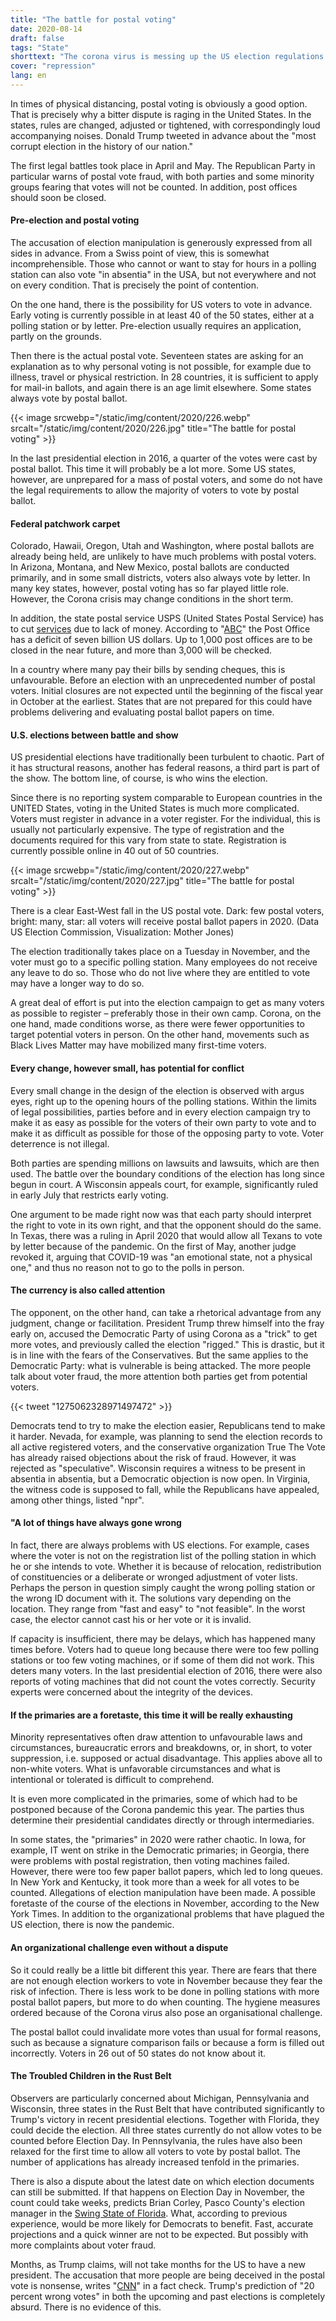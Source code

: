 ```yaml
---
title: "The battle for postal voting"
date: 2020-08-14
draft: false
tags: "State"
shorttext: "The corona virus is messing up the US election regulations. At the moment there is a lot of fighting over the conditions of postal voting."
cover: "repression"
lang: en
---
```


In times of physical distancing, postal voting is obviously a good option. That is precisely why a bitter dispute is raging in the United States. In the states, rules are changed, adjusted or tightened, with correspondingly loud accompanying noises. Donald Trump tweeted in advance about the "most corrupt election in the history of our nation."

The first legal battles took place in April and May. The Republican Party in particular warns of postal vote fraud, with both parties and some minority groups fearing that votes will not be counted. In addition, post offices should soon be closed.

#### Pre-election and postal voting

The accusation of election manipulation is generously expressed from all sides in advance. From a Swiss point of view, this is somewhat incomprehensible. Those who cannot or want to stay for hours in a polling station can also vote "in absentia" in the USA, but not everywhere and not on every condition. That is precisely the point of contention.

On the one hand, there is the possibility for US voters to vote in advance. Early voting is currently possible in at least 40 of the 50 states, either at a polling station or by letter. Pre-election usually requires an application, partly on the grounds.

Then there is the actual postal vote. Seventeen states are asking for an explanation as to why personal voting is not possible, for example due to illness, travel or physical restriction. In 28 countries, it is sufficient to apply for mail-in ballots, and again there is an age limit elsewhere. Some states always vote by postal ballot.

{{< image srcwebp="/static/img/content/2020/226.webp" srcalt="/static/img/content/2020/226.jpg" title="The battle for postal voting" >}}

In the last presidential election in 2016, a quarter of the votes were cast by postal ballot. This time it will probably be a lot more. Some US states, however, are unprepared for a mass of postal voters, and some do not have the legal requirements to allow the majority of voters to vote by postal ballot.

#### Federal patchwork carpet

Colorado, Hawaii, Oregon, Utah and Washington, where postal ballots are already being held, are unlikely to have much problems with postal voters. In Arizona, Montana, and New Mexico, postal ballots are conducted primarily, and in some small districts, voters also always vote by letter. In many key states, however, postal voting has so far played little role. However, the Corona crisis may change conditions in the short term.

In addition, the state postal service USPS (United States Postal Service) has to cut [services](https://theintercept.com/2020/07/29/usps-postal-service-privatization/ "USPS WORKERS CONCERNED NEW POLICIES WILL PAVE THE WAY TO PRIVATIZATION") due to lack of money. According to "[ABC](https://abcnews.go.com/Business/story?id=8243061 "Post office looking at closing hundreds of offices")" the Post Office has a deficit of seven billion US dollars. Up to 1,000 post offices are to be closed in the near future, and more than 3,000 will be checked.

In a country where many pay their bills by sending cheques, this is unfavourable. Before an election with an unprecedented number of postal voters. Initial closures are not expected until the beginning of the fiscal year in October at the earliest. States that are not prepared for this could have problems delivering and evaluating postal ballot papers on time.

#### U.S. elections between battle and show

US presidential elections have traditionally been turbulent to chaotic. Part of it has structural reasons, another has federal reasons, a third part is part of the show. The bottom line, of course, is who wins the election.

Since there is no reporting system comparable to European countries in the UNITED States, voting in the United States is much more complicated. Voters must register in advance in a voter register. For the individual, this is usually not particularly expensive. The type of registration and the documents required for this vary from state to state. Registration is currently possible online in 40 out of 50 countries.

{{< image srcwebp="/static/img/content/2020/227.webp" srcalt="/static/img/content/2020/227.jpg" title="The battle for postal voting" >}}

There is a clear East-West fall in the US postal vote. Dark: few postal voters, bright: many, star: all voters will receive postal ballot papers in 2020. (Data US Election Commission, Visualization: Mother Jones)

The election traditionally takes place on a Tuesday in November, and the voter must go to a specific polling station. Many employees do not receive any leave to do so. Those who do not live where they are entitled to vote may have a longer way to do so.

A great deal of effort is put into the election campaign to get as many voters as possible to register – preferably those in their own camp. Corona, on the one hand, made conditions worse, as there were fewer opportunities to target potential voters in person. On the other hand, movements such as Black Lives Matter may have mobilized many first-time voters.

#### Every change, however small, has potential for conflict

Every small change in the design of the election is observed with argus eyes, right up to the opening hours of the polling stations. Within the limits of legal possibilities, parties before and in every election campaign try to make it as easy as possible for the voters of their own party to vote and to make it as difficult as possible for those of the opposing party to vote. Voter deterrence is not illegal.

Both parties are spending millions on lawsuits and lawsuits, which are then used. The battle over the boundary conditions of the election has long since begun in court. A Wisconsin appeals court, for example, significantly ruled in early July that restricts early voting.

One argument to be made right now was that each party should interpret the right to vote in its own right, and that the opponent should do the same. In Texas, there was a ruling in April 2020 that would allow all Texans to vote by letter because of the pandemic. On the first of May, another judge revoked it, arguing that COVID-19 was "an emotional state, not a physical one," and thus no reason not to go to the polls in person.

#### The currency is also called attention

The opponent, on the other hand, can take a rhetorical advantage from any judgment, change or facilitation. President Trump threw himself into the fray early on, accused the Democratic Party of using Corona as a "trick" to get more votes, and previously called the election "rigged." This is drastic, but it is in line with the fears of the Conservatives. But the same applies to the Democratic Party: what is vulnerable is being attacked. The more people talk about voter fraud, the more attention both parties get from potential voters.

{{< tweet "1275062328971497472" >}}

Democrats tend to try to make the election easier, Republicans tend to make it harder. Nevada, for example, was planning to send the election records to all active registered voters, and the conservative organization True The Vote has already raised objections about the risk of fraud. However, it was rejected as "speculative". Wisconsin requires a witness to be present in absentia in absentia, but a Democratic objection is now open. In Virginia, the witness code is supposed to fall, while the Republicans have appealed, among other things, listed "npr".

#### "A lot of things have always gone wrong

In fact, there are always problems with US elections. For example, cases where the voter is not on the registration list of the polling station in which he or she intends to vote. Whether it is because of relocation, redistribution of constituencies or a deliberate or wronged adjustment of voter lists. Perhaps the person in question simply caught the wrong polling station or the wrong ID document with it. The solutions vary depending on the location. They range from "fast and easy" to "not feasible". In the worst case, the elector cannot cast his or her vote or it is invalid.

If capacity is insufficient, there may be delays, which has happened many times before. Voters had to queue long because there were too few polling stations or too few voting machines, or if some of them did not work. This deters many voters. In the last presidential election of 2016, there were also reports of voting machines that did not count the votes correctly. Security experts were concerned about the integrity of the devices.

#### If the primaries are a foretaste, this time it will be really exhausting

Minority representatives often draw attention to unfavourable laws and circumstances, bureaucratic errors and breakdowns, or, in short, to voter suppression, i.e. supposed or actual disadvantage. This applies above all to non-white voters. What is unfavorable circumstances and what is intentional or tolerated is difficult to comprehend.

It is even more complicated in the primaries, some of which had to be postponed because of the Corona pandemic this year. The parties thus determine their presidential candidates directly or through intermediaries.

In some states, the "primaries" in 2020 were rather chaotic. In Iowa, for example, IT went on strike in the Democratic primaries; in Georgia, there were problems with postal registration, then voting machines failed. However, there were too few paper ballot papers, which led to long queues. In New York and Kentucky, it took more than a week for all votes to be counted. Allegations of election manipulation have been made. A possible foretaste of the course of the elections in November, according to the New York Times. In addition to the organizational problems that have plagued the US election, there is now the pandemic.

#### An organizational challenge even without a dispute

So it could really be a little bit different this year. There are fears that there are not enough election workers to vote in November because they fear the risk of infection. There is less work to be done in polling stations with more postal ballot papers, but more to do when counting. The hygiene measures ordered because of the Corona virus also pose an organisational challenge.

The postal ballot could invalidate more votes than usual for formal reasons, such as because a signature comparison fails or because a form is filled out incorrectly. Voters in 26 out of 50 states do not know about it.

#### The Troubled Children in the Rust Belt

Observers are particularly concerned about Michigan, Pennsylvania and Wisconsin, three states in the Rust Belt that have contributed significantly to Trump's victory in recent presidential elections. Together with Florida, they could decide the election. All three states currently do not allow votes to be counted before Election Day. In Pennsylvania, the rules have also been relaxed for the first time to allow all voters to vote by postal ballot. The number of applications has already increased tenfold in the primaries.

There is also a dispute about the latest date on which election documents can still be submitted. If that happens on Election Day in November, the count could take weeks, predicts Brian Corley, Pasco County's election manager in the [Swing State of Florida](https://www.nytimes.com/2020/06/24/us/politics/november-2020-election-day-results.html "A Winner on Election Day in November? Don’t Count on It"). What, according to previous experience, would be more likely for Democrats to benefit. Fast, accurate projections and a quick winner are not to be expected. But possibly with more complaints about voter fraud.

Months, as Trump claims, will not take months for the US to have a new president. The accusation that more people are being deceived in the postal vote is nonsense, writes "[CNN](https://edition.cnn.com/2020/07/10/politics/fact-check-trump-absentee-versus-mail-ballots/index.html "Experts baffled by Trump's misleading distinction between 'absentee' and 'mail-in' ballots")" in a fact check. Trump's prediction of "20 percent wrong votes" in both the upcoming and past elections is completely absurd. There is no evidence of this.
